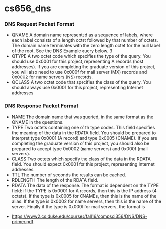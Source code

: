 # cs656_dns

### DNS Request Packet Format

- QNAME A domain name represented as a sequence of labels, where each label consists of a length
octet followed by that number of octets. The domain name terminates with the zero length
octet for the null label of the root. See the DNS Example query below.
3
- QTYPE A two octet code which specifies the type of the query. You should use 0x0001 for this project,
representing A records (host addresses). If you are completing the graduate version of this project,
you will also need to use 0x000f for mail server (MX) records and 0x0002 for name servers (NS)
records.
- QCLASS A two octet code that specifies the class of the query. You should always use 0x0001 for this
project, representing Internet addresses



### DNS Response Packet Format
 - NAME The domain name that was queried, in the same format as the QNAME in the questions.
- TYPE Two octets containing one of th type codes. This field specifies the meaning of the data in
the RDATA field. You should be prepared to interpret type 0x0001 (A record) and type 0x0005
(CNAME). If you are completing the graduate version of this project, you should also be prepared to
accept type 0x0002 (name servers) and 0x000f (mail servers).
- CLASS Two octets which specify the class of the data in the RDATA field. You should expect 0x0001
for this project, representing Internet addresses.
- TTL The number of seconds the results can be cached.
- RDLENGTH The length of the RDATA field.
- RDATA The data of the response. The format is dependent on the TYPE field: if the TYPE is 0x0001
for A records, then this is the IP address (4 octets). If the type is 0x0005 for CNAMEs, then this
is the name of the alias. If the type is 0x0002 for name servers, then this is the name of the
server. Finally if the type is 0x000f for mail servers, the format is



* https://www2.cs.duke.edu/courses/fall16/compsci356/DNS/DNS-primer.pdf
